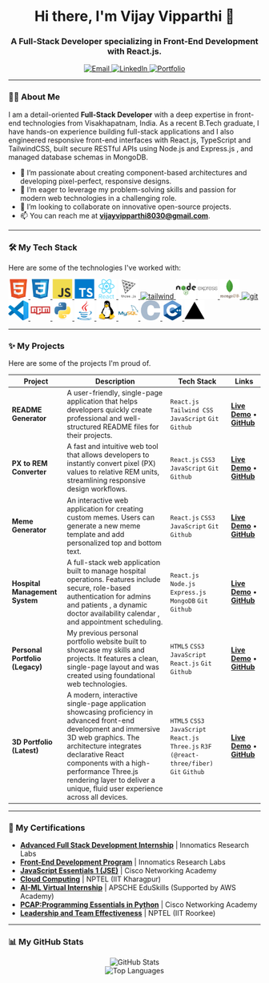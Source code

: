 <h1 align="center">Hi there, I'm Vijay Vipparthi 👋</h1>
<h3 align="center">A Full-Stack Developer specializing in Front-End Development with React.js.</h3>

<p align="center">
  <a href="mailto:vijayvipparthi8030@gmail.com" target="_blank">
    <img src="https://img.shields.io/badge/Gmail-D14836?style=for-the-badge&logo=gmail&logoColor=white" alt="Email">
  </a>
  <a href="https://www.linkedin.com/in/vijay-vipparthi-dev/" target="_blank">
    <img src="https://img.shields.io/badge/LinkedIn-0077B5?style=for-the-badge&logo=linkedin&logoColor=white" alt="LinkedIn">
  </a>
  <a href="https://portfolio-taupe-six-66.vercel.app/" target="_blank">
    <img src="https://img.shields.io/badge/Portfolio-255E63?style=for-the-badge&logo=react&logoColor=white" alt="Portfolio">
  </a>
</p>

---

### 👨‍💻 About Me

I am a detail-oriented **Full-Stack Developer** with a deep expertise in front-end technologies from Visakhapatnam, India. As a recent B.Tech graduate, I have hands-on experience building full-stack applications and I also engineered responsive front-end interfaces with React.js, TypeScript and TailwindCSS, built secure RESTful APIs using Node.js and Express.js , and managed database schemas in MongoDB.

- 🔭 I’m passionate about creating component-based architectures and developing pixel-perfect, responsive designs. 
- 🌱 I’m eager to leverage my problem-solving skills and passion for modern web technologies in a challenging role. 
- 👯 I’m looking to collaborate on innovative open-source projects.
- 📫 You can reach me at [**vijayvipparthi8030@gmail.com**](mailto:vijayvipparthi8030@gmail.com). 

---

### 🛠️ My Tech Stack

Here are some of the technologies I've worked with:

<p align="left">
  <a href="https://developer.mozilla.org/en-US/docs/Web/HTML" target="_blank" rel="noreferrer"> 
    <img src="https://raw.githubusercontent.com/devicons/devicon/master/icons/html5/html5-original.svg" alt="HTML5" width="40" height="40"/> 
  </a> 
  <a href="https://developer.mozilla.org/en-US/docs/Web/CSS" target="_blank" rel="noreferrer"> 
    <img src="https://raw.githubusercontent.com/devicons/devicon/master/icons/css3/css3-original.svg" alt="CSS3" width="40" height="40"/> 
  </a> 
  <a href="https://developer.mozilla.org/en-US/docs/Web/JavaScript" target="_blank" rel="noreferrer"> 
    <img src="https://raw.githubusercontent.com/devicons/devicon/master/icons/javascript/javascript-original.svg" alt="javascript" width="40" height="40"/> 
  </a> 
  <a href="https://www.typescriptlang.org/" target="_blank" rel="noreferrer"> 
    <img src="https://raw.githubusercontent.com/devicons/devicon/master/icons/typescript/typescript-original.svg" alt="typescript" width="40" height="40"/> 
  </a> 
  <a href="https://reactjs.org/" target="_blank" rel="noreferrer"> 
    <img src="https://raw.githubusercontent.com/devicons/devicon/master/icons/react/react-original-wordmark.svg" alt="react" width="40" height="40"/>
  </a>
  <a href="https://threejs.org/" target="_blank" rel="noreferrer"> 
    <img src="https://raw.githubusercontent.com/devicons/devicon/master/icons/threejs/threejs-original-wordmark.svg" alt="threejs" width="40" height="40"/>
  </a>
  <a href="https://tailwindcss.com/" target="_blank" rel="noreferrer"> 
    <img src="https://www.vectorlogo.zone/logos/tailwindcss/tailwindcss-icon.svg" alt="tailwind" width="40" height="40"/> 
  </a> 
  <a href="https://nodejs.org" target="_blank" rel="noreferrer"> 
    <img src="https://raw.githubusercontent.com/devicons/devicon/master/icons/nodejs/nodejs-original-wordmark.svg" alt="nodejs" width="40" height="40"/> 
  </a> 
  <a href="https://expressjs.com" target="_blank" rel="noreferrer"> 
    <img src="https://raw.githubusercontent.com/devicons/devicon/master/icons/express/express-original-wordmark.svg" alt="express" width="40" height="40"/>
  </a>
  <a href="https://www.mongodb.com/" target="_blank" rel="noreferrer"> 
    <img src="https://raw.githubusercontent.com/devicons/devicon/master/icons/mongodb/mongodb-original-wordmark.svg" alt="mongodb" width="40" height="40"/> 
  </a> 
  <a href="https://git-scm.com/" target="_blank" rel="noreferrer"> 
    <img src="https://www.vectorlogo.zone/logos/git-scm/git-scm-icon.svg" alt="git" width="40" height="40"/> 
  </a>
  <a href="https://code.visualstudio.com/" target="_blank" rel="noreferrer"> 
    <img src="https://raw.githubusercontent.com/devicons/devicon/master/icons/vscode/vscode-original.svg" alt="VS Code" width="40" height="40"/> 
  </a>
  <a href="https://www.npmjs.com/" target="_blank" rel="noreferrer"> 
    <img src="https://raw.githubusercontent.com/devicons/devicon/master/icons/npm/npm-original-wordmark.svg" alt="git" width="40" height="40"/> 
  </a>
  <a href="https://www.python.org/" target="_blank" rel="noreferrer">
   <img src="https://raw.githubusercontent.com/devicons/devicon/master/icons/python/python-original.svg" alt="python" width="40" height="40"/>
  </a>
  <a href="https://www.java.com/en/" target="_blank" rel="noreferrer">
   <img src="https://raw.githubusercontent.com/devicons/devicon/master/icons/java/java-original.svg" alt="java" width="40" height="40"/>
  </a>
  <a href="https://www.linux.org/" target="_blank" rel="noreferrer">
    <img src="https://raw.githubusercontent.com/devicons/devicon/master/icons/linux/linux-original.svg" alt="linux" width="40" height="40"/>
  </a>
  <a href="https://www.mysql.com/" target="_blank" rel="noreferrer">
    <img src="https://raw.githubusercontent.com/devicons/devicon/master/icons/mysql/mysql-original-wordmark.svg" alt="mysql" width="40" height="40"/>
  </a>
  <a href="https://www.iso.org/standard/74528.html" target="_blank" rel="noreferrer">
    <img src="https://raw.githubusercontent.com/devicons/devicon/master/icons/c/c-original.svg" alt="c" width="40" height="40"/>
  </a>
  <a href="https://isocpp.org/" target="_blank" rel="noreferrer">
    <img src="https://raw.githubusercontent.com/devicons/devicon/master/icons/cplusplus/cplusplus-original.svg" alt="cplusplus" width="40" height="40"/>
  </a>
  <a href="https://vercel.com/" target="_blank" rel="noreferrer">
    <img src="https://raw.githubusercontent.com/devicons/devicon/master/icons/vercel/vercel-original.svg" alt="vercel" width="40" height="40"/>
  </a>
</p>

---

### ✨ My Projects

Here are some of the projects I'm proud of.

| Project | Description | Tech Stack | Links |
|---|---|---|---|
| **README Generator**  | A user-friendly, single-page application that helps developers quickly create professional and well-structured README files for their projects. | `React.js` `Tailwind CSS` `JavaScript` `Git` `Github` | [**Live Demo**](https://readme-generator-smoky.vercel.app/) • [**GitHub**](https://github.com/vijay2898AD/readme-generator)  |
| **PX to REM Converter**  | A fast and intuitive web tool that allows developers to instantly convert pixel (PX) values to relative REM units, streamlining responsive design workflows.  | `React.js` `CSS3` `JavaScript` `Git` `Github` | [**Live Demo**](https://px-to-rem-converter-gilt.vercel.app/) • [**GitHub**](https://github.com/vijay2898AD/PX-to-REM-converter)  |
| **Meme Generator** | An interactive web application for creating custom memes. Users can generate a new meme template and add personalized top and bottom text. | `React.js` `CSS3` `JavaScript` `Git` `Github` | [**Live Demo**](https://meme-generator-lovat-rho.vercel.app/) • [**GitHub**](https://github.com/vijay2898AD/MEME-Generator) |
| **Hospital Management System** | A full-stack web application built to manage hospital operations. Features include secure, role-based authentication for admins and patients , a dynamic doctor availability calendar , and appointment scheduling. | `React.js` `Node.js` `Express.js` `MongoDB` `Git` `Github` | [**Live Demo**](https://hospital-management-peach-xi.vercel.app/) • [**GitHub**](https://github.com/vijay2898AD/hospital-management) |
| **Personal Portfolio (Legacy)** | My previous personal portfolio website built to showcase my skills and projects. It features a clean, single-page layout and was created using foundational web technologies. | `HTML5` `CSS3` `JavaScript` `React.js` `Git` `Github` | [**Live Demo**](https://vijay2898ad.github.io/portfolio/) • [**GitHub**](https://github.com/vijay2898AD/portfolio) |
| **3D Portfolio (Latest)** | A modern, interactive single-page application showcasing proficiency in advanced front-end development and immersive 3D web graphics. The architecture integrates declarative React components with a high-performance Three.js rendering layer to deliver a unique, fluid user experience across all devices. | `HTML5` `CSS3` `JavaScript` `React.js` `Three.js` `R3F (@react-three/fiber)` `Git` `Github` | [**Live Demo**](https://portfolio-taupe-six-66.vercel.app/) • [**GitHub**](https://github.com/vijay2898AD/PORTFOLIO_) |

---

### 📜 My Certifications

- [**Advanced Full Stack Development Internship**](https://drive.google.com/file/d/1cSZQ8dHzGW9yoPf1woRCGmYZkZ2KRk2o/view?usp=drive_link) | Innomatics Research Labs 
- [**Front-End Development Program**](https://drive.google.com/file/d/1T0gKvyZ0wrZhhjw4tGxLnKO2cpb2pAI0/view?usp=drive_link) | Innomatics Research Labs 
- [**JavaScript Essentials 1 (JSE)**](https://drive.google.com/file/d/1en_jWqw6pLq8Y30ZMl_oS_n9k4wHNWaG/view?usp=drive_link) | Cisco Networking Academy 
- [**Cloud Computing**](https://drive.google.com/file/d/11mLixj__hVqXKAJX3eowtxWgN8IXUDcg/view?usp=drive_link) | NPTEL (IIT Kharagpur) 
- [**AI-ML Virtual Internship**](https://drive.google.com/file/d/1hRaZ5zjruU1npdT9bUatX9SQ8U-N7rmP/view?usp=drive_link) | APSCHE EduSkills (Supported by AWS Academy)
- [**PCAP:Programming Essentials in Python**](https://drive.google.com/file/d/1d19DlWOYUeIvBk3YUQzjV0oKzL_lVOH5/view?usp=drive_link) | Cisco Networking Academy
- [**Leadership and Team Effectiveness**](https://drive.google.com/file/d/1gmTcsboe7X3zsudShit0r-CPNchZWzxO/view?usp=drive_link) | NPTEL (IIT Roorkee)

---

### 📊 My GitHub Stats

<p align="center">
  <img src="https://github-readme-stats.vercel.app/api?username=vijay2898AD&show_icons=true&theme=dracula&include_all_commits=true&count_private=true" alt="GitHub Stats">
  <br>
  <img src="https://github-readme-stats.vercel.app/api/top-langs/?username=vijay2898AD&layout=compact&theme=dracula" alt="Top Languages">
</p>


